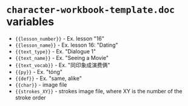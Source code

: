 # `character-workbook-template.doc` variables

* `{{lesson_number}}` - Ex. lesson "16"
* `{{lesson_name}}` - Ex. lesson 16: "Dating"
* `{{text_type}}` - Ex. "Dialogue 1"
* `{{text_name}}` - Ex. "Seeing a Movie"
* `{{text_vocab}}` - Ex. "同印象成演费俩"
* `{{py}}` - Ex. "tóng"
* `{{def}}` - Ex. "same, alike"
* `{{char}}` - image file
* `{{strokes_XY}}` - strokes image file, where XY is the number of the stroke order